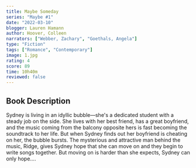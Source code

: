 ```yaml
---
title: Maybe Someday
series: "Maybe #1"
date: "2022-03-10"
blogger: Lauren Hamann
author: Hoover, Colleen
narrators: ["Webber, Zachary", "Goethals, Angela"]
type: "Fiction"
tags: ["Romance", "Contemporary"]
image: 1.jpg
rating: 4
score: 89
time: 10h40m
reviewed: false
---
```


## Book Description

Sydney is living in an idyllic bubble—she's a dedicated student with a steady job on the side. She lives with her best friend, has a great boyfriend, and the music coming from the balcony opposite hers is fast becoming the soundtrack to her life. But when Sydney finds out her boyfriend is cheating on her, the bubble bursts. The mysterious and attractive man behind the music, Ridge, gives Sydney hope that she can move on and they begin to write songs together. But moving on is harder than she expects, Sydney can only hope….
